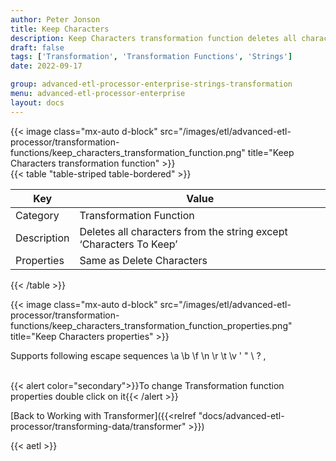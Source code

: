 ```yaml
---
author: Peter Jonson
title: Keep Characters
description: Keep Characters transformation function deletes all characters from the string except ‘Characters To Keep’
draft: false
tags: ['Transformation', 'Transformation Functions', 'Strings']
date: 2022-09-17

group: advanced-etl-processor-enterprise-strings-transformation
menu: advanced-etl-processor-enterprise
layout: docs
---
```


{{< image class="mx-auto d-block"  src="/images/etl/advanced-etl-processor/transformation-functions/keep_characters_transformation_function.png" title="Keep Characters transformation function" >}}
\
{{< table "table-striped table-bordered" >}}

| Key         | Value                                                              |
| ----------- | ------------------------------------------------------------------ |
| Category    | Transformation Function                                            |
| Description | Deletes all characters from the string except ‘Characters To Keep’ |
| Properties  | Same as Delete Characters                                          |

{{< /table >}}

{{< image class="mx-auto d-block"  src="/images/etl/advanced-etl-processor/transformation-functions/keep_characters_transformation_function_properties.png" title="Keep Characters properties" >}}

Supports following escape sequences \a \b \f \n \r \t \v \' \" \\ \? \,

\
{{< alert color="secondary">}}To change Transformation function properties double click on it{{< /alert >}}

[Back to Working with Transformer]({{<relref "docs/advanced-etl-processor/transforming-data/transformer" >}})

{{< aetl >}}
